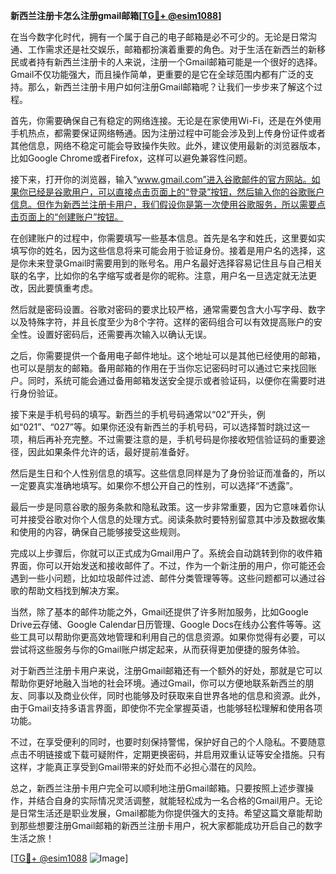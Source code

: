 **新西兰注册卡怎么注册gmail邮箱[[TG💪+ @esim1088](https://t.me/s/esim1088)]**

在当今数字化时代，拥有一个属于自己的电子邮箱是必不可少的。无论是日常沟通、工作需求还是社交娱乐，邮箱都扮演着重要的角色。对于生活在新西兰的新移民或者持有新西兰注册卡的人来说，注册一个Gmail邮箱可能是一个很好的选择。Gmail不仅功能强大，而且操作简单，更重要的是它在全球范围内都有广泛的支持。那么，新西兰注册卡用户如何注册Gmail邮箱呢？让我们一步步来了解这个过程。

首先，你需要确保自己有稳定的网络连接。无论是在家使用Wi-Fi，还是在外使用手机热点，都需要保证网络畅通。因为注册过程中可能会涉及到上传身份证件或者其他信息，网络不稳定可能会导致操作失败。此外，建议使用最新的浏览器版本，比如Google Chrome或者Firefox，这样可以避免兼容性问题。

接下来，打开你的浏览器，输入“www.gmail.com”进入谷歌邮件的官方网站。如果你已经是谷歌用户，可以直接点击页面上的“登录”按钮，然后输入你的谷歌账户信息。但作为新西兰注册卡用户，我们假设你是第一次使用谷歌服务，所以需要点击页面上的“创建账户”按钮。

在创建账户的过程中，你需要填写一些基本信息。首先是名字和姓氏，这里要如实填写你的姓名，因为这些信息将来可能会用于验证身份。接着是用户名的选择，这是你未来登录Gmail时需要用到的账号名。用户名最好选择容易记住且与自己相关联的名字，比如你的名字缩写或者是你的昵称。注意，用户名一旦选定就无法更改，因此要慎重考虑。

然后就是密码设置。谷歌对密码的要求比较严格，通常需要包含大小写字母、数字以及特殊字符，并且长度至少为8个字符。这样的密码组合可以有效提高账户的安全性。设置好密码后，还需要再次输入以确认无误。

之后，你需要提供一个备用电子邮件地址。这个地址可以是其他已经使用的邮箱，也可以是朋友的邮箱。备用邮箱的作用在于当你忘记密码时可以通过它来找回账户。同时，系统可能会通过备用邮箱发送安全提示或者验证码，以便你在需要时进行身份验证。

接下来是手机号码的填写。新西兰的手机号码通常以“02”开头，例如“021”、“027”等。如果你还没有新西兰的手机号码，可以选择暂时跳过这一项，稍后再补充完整。不过需要注意的是，手机号码是你接收短信验证码的重要途径，因此如果条件允许的话，最好提前准备好。

然后是生日和个人性别信息的填写。这些信息同样是为了身份验证而准备的，所以一定要真实准确地填写。如果你不想公开自己的性别，可以选择“不透露”。

最后一步是同意谷歌的服务条款和隐私政策。这一步非常重要，因为它意味着你认可并接受谷歌对你个人信息的处理方式。阅读条款时要特别留意其中涉及数据收集和使用的内容，确保自己能够接受这些规则。

完成以上步骤后，你就可以正式成为Gmail用户了。系统会自动跳转到你的收件箱界面，你可以开始发送和接收邮件了。不过，作为一个新注册的用户，你可能还会遇到一些小问题，比如垃圾邮件过滤、邮件分类管理等等。这些问题都可以通过谷歌的帮助文档找到解决方案。

当然，除了基本的邮件功能之外，Gmail还提供了许多附加服务，比如Google Drive云存储、Google Calendar日历管理、Google Docs在线办公套件等等。这些工具可以帮助你更高效地管理和利用自己的信息资源。如果你觉得有必要，可以尝试将这些服务与你的Gmail账户绑定起来，从而获得更加便捷的服务体验。

对于新西兰注册卡用户来说，注册Gmail邮箱还有一个额外的好处，那就是它可以帮助你更好地融入当地的社会环境。通过Gmail，你可以方便地联系新西兰的朋友、同事以及商业伙伴，同时也能够及时获取来自世界各地的信息和资源。此外，由于Gmail支持多语言界面，即使你不完全掌握英语，也能够轻松理解和使用各项功能。

不过，在享受便利的同时，也要时刻保持警惕，保护好自己的个人隐私。不要随意点击不明链接或下载可疑附件，定期更换密码，并启用双重认证等安全措施。只有这样，才能真正享受到Gmail带来的好处而不必担心潜在的风险。

总之，新西兰注册卡用户完全可以顺利地注册Gmail邮箱。只要按照上述步骤操作，并结合自身的实际情况灵活调整，就能轻松成为一名合格的Gmail用户。无论是日常生活还是职业发展，Gmail都能为你提供强大的支持。希望这篇文章能帮助到那些想要注册Gmail邮箱的新西兰注册卡用户，祝大家都能成功开启自己的数字生活之旅！

[[TG💪+ @esim1088](https://t.me/s/esim1088) ![Image](https://i.postimg.cc/4NQfJmqS/Snipaste-2025-05-13-00-14-12.png)]